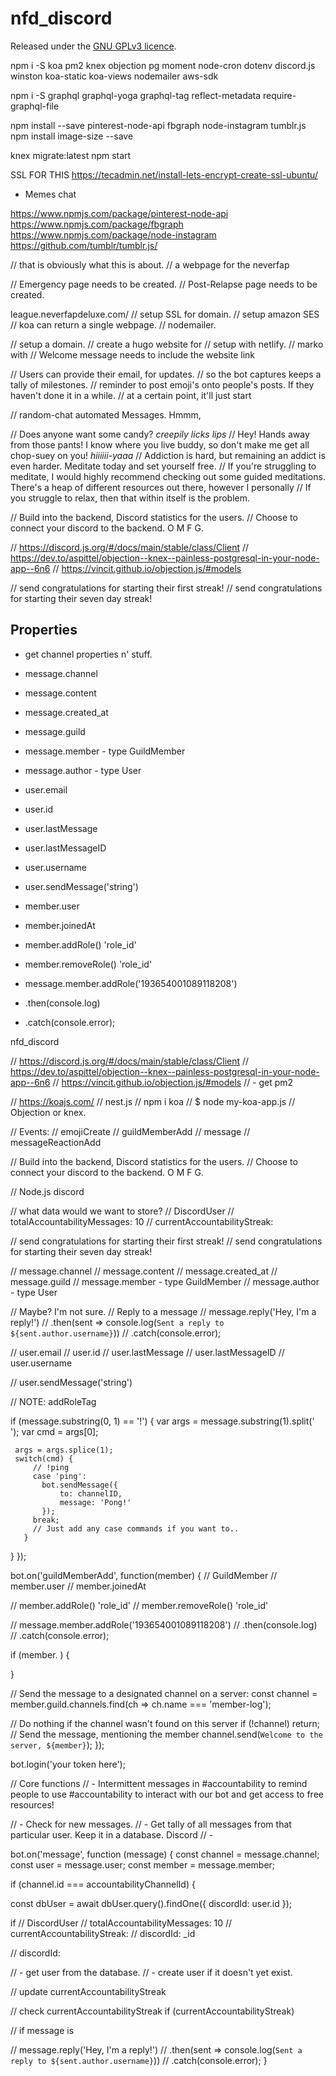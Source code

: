 # nfd_discord

Released under the [GNU GPLv3 licence](https://github.com/neverfap-deluxe/nfd-chrome/blob/master/LICENSE).



npm i -S koa pm2 knex objection pg moment node-cron dotenv discord.js winston koa-static koa-views nodemailer aws-sdk

npm i -S graphql graphql-yoga graphql-tag reflect-metadata require-graphql-file


npm install --save pinterest-node-api fbgraph node-instagram tumblr.js
npm install image-size --save


knex migrate:latest
npm start

SSL FOR THIS https://tecadmin.net/install-lets-encrypt-create-ssl-ubuntu/


- Memes chat


https://www.npmjs.com/package/pinterest-node-api
https://www.npmjs.com/package/fbgraph
https://www.npmjs.com/package/node-instagram
https://github.com/tumblr/tumblr.js/



<!-- // Render Views
app.use(async function (ctx) {
  ctx.state = {
    session: this.session,
    title: 'app'
  };

  await ctx.render('user', {
    user: 'John'
  });
}); -->



// that is obviously what this is about.
   // a webpage for the neverfap

   // Emergency page needs to be created.
   // Post-Relapse page needs to be created.

   league.neverfapdeluxe.com/
   // setup SSL for domain.
   // setup amazon SES
   // koa can return a single webpage.
   // nodemailer.

   // setup a domain.
   // create a hugo website for
   // setup with netlify.
   // marko with
   // Welcome message needs to include the website link

   // Users can provide their email, for updates.
   // so the bot captures keeps a tally of milestones.
   // reminder to post emoji's onto people's posts. If they haven't done it in a while.
   // at a certain point, it'll just start

   // random-chat automated Messages. Hmmm,

   // Does anyone want some candy? *creepily licks lips*
   // Hey! Hands away from those pants! I know where you live buddy, so don't make me get all chop-suey on you! *hiiiiii-yaaa*
   // Addiction is hard, but remaining an addict is even harder. Meditate today and set yourself free.
   // If you're struggling to meditate, I would highly recommend checking out some guided meditations. There's a heap of different resources out there, however I personally
   // If you struggle to relax, then that within itself is the problem.



// Build into the backend, Discord statistics for the users.
// Choose to connect your discord to the backend. O M F G.

// https://discord.js.org/#/docs/main/stable/class/Client
// https://dev.to/aspittel/objection--knex--painless-postgresql-in-your-node-app--6n6
// https://vincit.github.io/objection.js/#models

// send congratulations for starting their first streak!
// send congratulations for starting their seven day streak!

## Properties

- get channel properties n' stuff.


- message.channel
- message.content
- message.created_at
- message.guild
- message.member - type GuildMember
- message.author - type User

- user.email
- user.id
- user.lastMessage
- user.lastMessageID
- user.username

- user.sendMessage('string')

- member.user
- member.joinedAt

- member.addRole() 'role_id'
- member.removeRole() 'role_id'

- message.member.addRole('193654001089118208')
- .then(console.log)
- .catch(console.error);







nfd_discord

// https://discord.js.org/#/docs/main/stable/class/Client
// https://dev.to/aspittel/objection--knex--painless-postgresql-in-your-node-app--6n6
// https://vincit.github.io/objection.js/#models
// - get pm2

// https://koajs.com/
// nest.js
// npm i koa
// $ node my-koa-app.js
// Objection or knex.

// Events:
// emojiCreate
// guildMemberAdd
// message
// messageReactionAdd

// Build into the backend, Discord statistics for the users.
// Choose to connect your discord to the backend. O M F G.

// Node.js discord

// what data would we want to store?
// DiscordUser
// totalAccountabilityMessages: 10
// currentAccountabilityStreak:

// send congratulations for starting their first streak!
// send congratulations for starting their seven day streak!


 // message.channel
 // message.content
 // message.created_at
 // message.guild
 // message.member - type GuildMember
 // message.author - type User


 // Maybe? I'm not sure.
 // Reply to a message
// message.reply('Hey, I\'m a reply!')
// .then(sent => console.log(`Sent a reply to ${sent.author.username}`))
// .catch(console.error);


 // user.email
 // user.id
 // user.lastMessage
 // user.lastMessageID
 // user.username

 // user.sendMessage('string')


 // NOTE: addRoleTag


 if (message.substring(0, 1) == '!') {
     var args = message.substring(1).split(' ');
     var cmd = args[0];

     args = args.splice(1);
     switch(cmd) {
         // !ping
         case 'ping':
           bot.sendMessage({
               to: channelID,
               message: 'Pong!'
           });
         break;
         // Just add any case commands if you want to..
       }
   }
});

bot.on('guildMemberAdd', function(member) { // GuildMember
 // member.user
 // member.joinedAt

 // member.addRole() 'role_id'
 // member.removeRole() 'role_id'

 // message.member.addRole('193654001089118208')
 // .then(console.log)
 // .catch(console.error);

 if (member. ) {

 }


 // Send the message to a designated channel on a server:
 const channel = member.guild.channels.find(ch => ch.name === 'member-log');

 // Do nothing if the channel wasn't found on this server
 if (!channel) return;
 // Send the message, mentioning the member
 channel.send(`Welcome to the server, ${member}`);
});

bot.login('your token here');



// Core functions
// - Intermittent messages in #accountability to remind people to use #accountability to interact with our bot and get access to free resources!

// - Check for new messages.
//   - Get tally of all messages from that particular user. Keep it in a database. Discord
//   -






 bot.on('message', function (message) {
 const channel = message.channel;
 const user = message.user;
 const member = message.member;

 if (channel.id === accountabilityChannelId) {

   const dbUser = await dbUser.query().findOne({ discordId: user.id });

   if
   // DiscordUser
   // totalAccountabilityMessages: 10
   // currentAccountabilityStreak:
   // discordId: _id

   // discordId:

   // - get user from the database.
   // - create user if it doesn't yet exist.

   // update currentAccountabilityStreak

   // check currentAccountabilityStreak
   if (currentAccountabilityStreak)

   // if message is

   // message.reply('Hey, I\'m a reply!')
   //   .then(sent => console.log(`Sent a reply to ${sent.author.username}`))
   //   .catch(console.error);
 }






